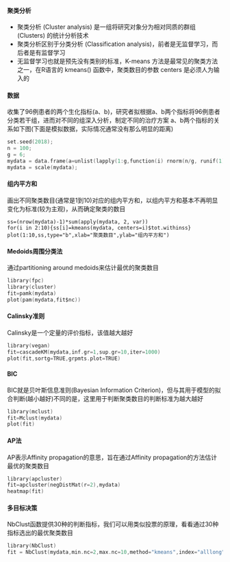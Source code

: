 #### 聚类分析
- 聚类分析 (Cluster analysis) 是一组将研究对象分为相对同质的群组 (Clusters) 的统计分析技术
- 聚类分析区别于分类分析 (Classification analysis)，前者是无监督学习，而后者是有监督学习
- 无监督学习也就是预先没有类别的标准，K-means 方法是最常见的聚类方法之一，在R语言的 kmeans() 函数中，聚类数目的参数 centers 是必须人为输入的

#### 数据
收集了96例患者的两个生化指标(a、b)，研究者拟根据a、b两个指标将96例患者分类若干组，进而对不同的组深入分析，制定不同的治疗方案
a、b两个指标的关系如下图(下面是模拟数据，实际情况通常没有那么明显的距离)

```c
set.seed(2018);
n = 100;
g = 6;
mydata = data.frame(a=unlist(lapply(1:g,function(i) rnorm(n/g, runif(1)*i^2))), b=unlist(lapply(1:g, function (i) rnorm(n/g, runif(1)*i^2)))); 
mydata = scale(mydata);
```

#### 组内平方和
画出不同聚类数目(通常是1到10)对应的组内平方和，以组内平方和基本不再明显变化为标准(较为主观)，从而确定聚类的数目
```
ss=(nrow(mydata)-1)*sum(apply(mydata, 2, var))  
for(i in 2:10){ss[i]=kmeans(mydata, centers=i)$tot.withinss}  
plot(1:10,ss,type="b",xlab="聚类数目",ylab="组内平方和") 
```

#### Medoids周围分类法
通过partitioning around medoids来估计最优的聚类数目
```c
library(fpc)
library(cluster)
fit=pamk(mydata)
plot(pam(mydata,fit$nc))
```

#### Calinsky准则
Calinsky是一个定量的评价指标，该值越大越好
```c
library(vegan)
fit=cascadeKM(mydata,inf.gr=1,sup.gr=10,iter=1000)
plot(fit,sortg=TRUE,grpmts.plot=TRUE)
```

#### BIC
BIC就是贝叶斯信息准则(Bayesian Information Criterion)，但与其用于模型的拟合判断(越小越好)不同的是，这里用于判断聚类数目的判断标准为越大越好
```c
library(mclust)  
fit=Mclust(mydata)  
plot(fit) 
```

#### AP法
AP表示Affinity propagation的意思，旨在通过Affinity propagation的方法估计最优的聚类数目
```c
library(apcluster)  
fit=apcluster(negDistMat(r=2),mydata)  
heatmap(fit) 
```

#### 多目标决策
NbClust函数提供30种的判断指标，我们可以用类似投票的原理，看看通过30种指标选出的最优聚类数目
```c
library(NbClust)  
fit = NbClust(mydata,min.nc=2,max.nc=10,method="kmeans",index="alllong")
```
